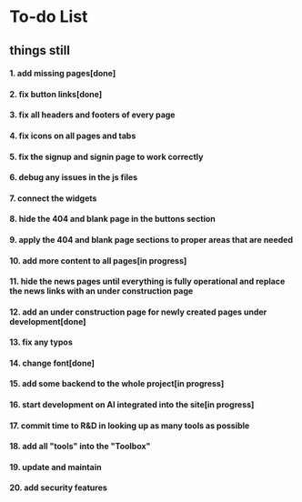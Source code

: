 # To-do List
## things still 
#### 1. add missing pages[done]
#### 2. fix button links[done]
#### 3. fix all headers and footers of every page
#### 4. fix icons on all pages and tabs
#### 5. fix the signup and signin page to work correctly
#### 6. debug any issues in the js files
#### 7. connect the widgets
#### 8. hide the 404 and blank page in the buttons section
#### 9. apply the 404 and blank page sections to proper areas that are needed
#### 10. add more content to all pages[in progress]
#### 11. hide the news pages until everything is fully operational and replace the news links with an under construction page
#### 12. add an under construction page for newly created pages under development[done]
#### 13. fix any typos
#### 14. change font[done]
#### 15. add some backend to the whole project[in progress]
#### 16. start development on AI integrated into the site[in progress]
#### 17. commit time to R&D in looking up as many tools as possible
#### 18. add all "tools" into the "Toolbox" 
#### 19. update and maintain
#### 20. add security features